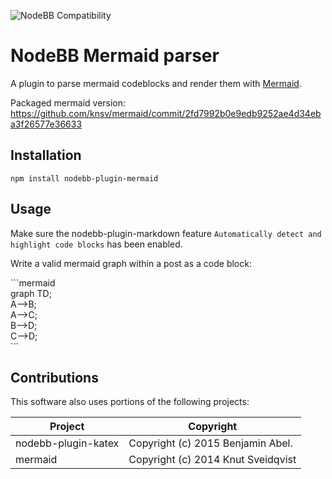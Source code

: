 ![NodeBB Compatibility](https://packages.nodebb.org/api/v1/plugins/nodebb-plugin-mermaid/compatibility.png)

# NodeBB Mermaid parser

A plugin to parse mermaid codeblocks and render them with [Mermaid](https://github.com/knsv/mermaid).

Packaged mermaid version: https://github.com/knsv/mermaid/commit/2fd7992b0e9edb9252ae4d34eba3f26577e36633

## Installation 

`npm install nodebb-plugin-mermaid`

## Usage

Make sure the nodebb-plugin-markdown feature `Automatically detect and highlight code blocks` has been enabled.

Write a valid mermaid graph within a post as a code block:

\`\`\`mermaid  
graph TD;  
    A-->B;  
    A-->C;  
    B-->D;  
    C-->D;  
\`\`\`

## Contributions

This software also uses portions of the following projects:

| Project             | Copyright                          |
| ------------------- | ---------------------------------- |
| nodebb-plugin-katex | Copyright (c) 2015 Benjamin Abel.  |
| mermaid             | Copyright (c) 2014 Knut Sveidqvist |
